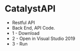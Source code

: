 # CatalystAPI
* Restful API
* Back End, API Code.
* 1 - Download 
* 2 - Open in Visual Studio 2019 
* 3 - Run

